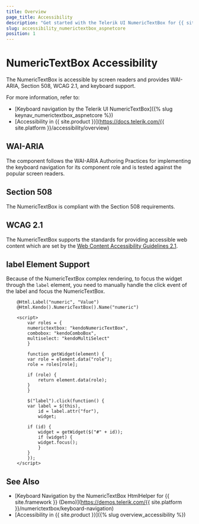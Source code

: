 ```yaml
---
title: Overview
page_title: Accessibility
description: "Get started with the Telerik UI NumericTextBox for {{ site.framework }} and learn about its accessibility support for WAI-ARIA, Section 508, and WCAG 2.1."
slug: accessibility_numerictextbox_aspnetcore
position: 1
---
```


# NumericTextBox Accessibility

The NumericTextBox is accessible by screen readers and provides WAI-ARIA, Section 508, WCAG 2.1, and keyboard support.

For more information, refer to:
* [Keyboard navigation by the Telerik UI NumericTextBox]({% slug keynav_numerictextbox_aspnetcore %})
* [Accessibility in {{ site.product }}](https://docs.telerik.com/{{ site.platform }}/accessibility/overview)

## WAI-ARIA

The component follows the WAI-ARIA Authoring Practices for implementing the keyboard navigation for its component role and is tested against the popular screen readers.

## Section 508

The NumericTextBox is compliant with the Section 508 requirements.

## WCAG 2.1

The NumericTextBox supports the standards for providing accessible web content which are set by the [Web Content Accessibility Guidelines 2.1](https://www.w3.org/TR/WCAG/).

## label Element Support

Because of the NumericTextBox complex rendering, to focus the widget through the `label` element, you need to manually handle the click event of the label and focus the NumericTextBox.

```
    @Html.Label("numeric", "Value")
    @Html.Kendo().NumericTextBox().Name("numeric")

    <script>
        var roles = {
        numerictextbox: "kendoNumericTextBox",
        combobox: "kendoComboBox",
        multiselect: "kendoMultiSelect"
        }

        function getWidget(element) {
        var role = element.data("role");
        role = roles[role];

        if (role) {
            return element.data(role);
        }    
        }

        $("label").click(function() {
        var label = $(this),
            id = label.attr("for"),
            widget;

        if (id) {
            widget = getWidget($("#" + id));
            if (widget) {
            widget.focus();
            }
        }
        });
    </script>
```

## See Also

* [Keyboard Navigation by the NumericTextBox HtmlHelper for {{ site.framework }} (Demo)](https://demos.telerik.com/{{ site.platform }}/numerictextbox/keyboard-navigation)
* [Accessibility in {{ site.product }}]({% slug overview_accessibility %})
